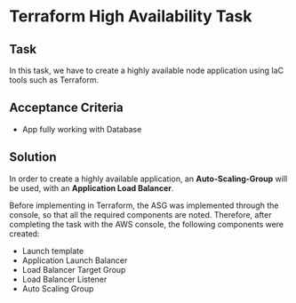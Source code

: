 # Terraform High Availability Task

## Task
In this task, we have to create a highly available node application using IaC tools such as Terraform.

## Acceptance Criteria
- App fully working with Database


## Solution
In order to create a highly available application, an **Auto-Scaling-Group** will be used, with an **Application Load Balancer**.

Before implementing in Terraform, the ASG was implemented through the console, so that all the required components are noted.
Therefore, after completing the task with the AWS console, the following components were created:
- Launch template
- Application Launch Balancer
- Load Balancer Target Group
- Load Balancer Listener
- Auto Scaling Group
